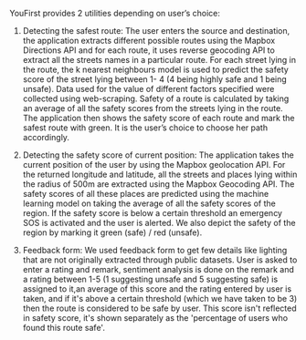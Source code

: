 YouFirst provides 2 utilities depending on user’s choice:
1) Detecting the safest route:
The user enters the source and destination, the application extracts different possible routes using the Mapbox Directions API and for each route, it uses reverse geocoding API to extract all the streets names in a particular route. For each street lying in the route, the k nearest neighbours model is used to predict the safety score of the street lying between 1- 4 (4 being highly safe and 1 being unsafe). Data used for the value of different factors specified were collected using web-scraping. Safety of a route is calculated by taking an average of all the safety scores from the streets lying in the route. The application then shows the safety score of each route and mark the safest route with green. It is the user’s choice to choose her path accordingly.

2) Detecting the safety score of current position:
The application takes the current position of the user by using the Mapbox geolocation API. For the returned longitude and latitude, all the streets and places lying within the radius of 500m are extracted using the Mapbox Geocoding API. The safety scores of all these places are predicted using the machine learning model on taking the average of all the safety scores of the region. If the safety score is below a certain threshold an emergency SOS is activated and the user is alerted. We also depict the safety of the region by marking it green (safe) / red (unsafe).

3) Feedback form:
We used feedback form to get few details like lighting that are not originally extracted through public datasets. User is asked to enter a rating and remark, sentiment analysis is done on the remark and a rating between 1-5 (1 suggesting unsafe and 5 suggesting safe) is assigned to it,an average of this score and the rating entered by user is taken, and if it's above a certain threshold (which we have taken to be 3) then the route is considered to be safe by user. This score isn't reflected in safety score, it's shown separately as the 'percentage of users who found this route safe'.
